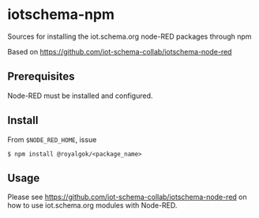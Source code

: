# iotschema-npm
Sources for installing the iot.schema.org node-RED packages through npm

Based on https://github.com/iot-schema-collab/iotschema-node-red

## Prerequisites

Node-RED must be installed and configured.

## Install

From `$NODE_RED_HOME`, issue
```
$ npm install @royalgok/<package_name>
```

## Usage

Please see https://github.com/iot-schema-collab/iotschema-node-red on how to use iot.schema.org modules with Node-RED.
